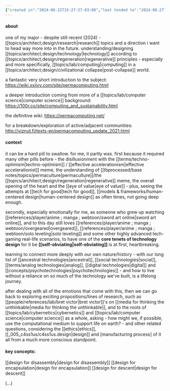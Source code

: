 ```yaml
---
{"created in":"2024-08-22T15:27:37-03:00","last tended to":"2024-08-27T15:57:59-03:00","tags":["concept","regen","technology","design","cybernetics","research","🌱","lab","response"],"relevancescore":96,"dg-publish":true,"permalink":"/responses/regen/permacomputing/","dgPassFrontmatter":true,"created":"2024-08-22T15:27:37.000-03:00","updated":"2024-08-28T14:50:23.340-03:00"}
---
```


#### about

one of my major - despite still recent (2024) - [[topics/architect;design/research\|research]] topics and a direction i want to head way more into in the future. understanding/designing [[topics/architect;design/technology\|technology]] according to [[topics/architect;design/regeneration\|regenerative]] principles - especially and more specifically, [[topics/lab/computing\|computing]] in a [[topics/architect;design/civilizational collapse\|post-collapse]] world.

a fantastic very short introduction to the subject: https://wiki.xxiivv.com/site/permacomputing.html

a deeper introduction coming from more of a [[topics/lab/computer science\|computer science]] background: https://100r.co/site/computing_and_sustainability.html

the definitive wiki: https://permacomputing.net/

for a breakdown/exploration of active/adjacent communities: http://viznut.fi/texts-en/permacomputing_update_2021.html

#### context

it can be a hard pill to swallow. for me, it partly was. first because it required many other pills before - the disillusionment with the [[terms/techno-optimism\|techno-optimism]] / [[effective accelerationism\|effective accelerationist]] meme, the understanding of [[tbprocessed/base notes/topics/permaculture\|permaculture]]/the [[topics/architect;design/regeneration\|regenerative]] meme, the overall opening of the heart and the [[eye of value\|eye of value]] - plus, seeing the attempts at [[tech for good\|tech for good]], [[models & frameworks/human-centered design\|human-centered design]] as often times, not going deep enough.

secondly, especially emotionally for me, as someone who grew up watching [[references/player/anime ; manga ; webtoon/sword art online\|sword art online]], and to this day still loves [[references/player/anime ; manga ; webtoon/overgeared\|overgeared]], [[references/player/anime ; manga ; webtoon/solo leveling\|solo leveling]] and some other highly advanced tech-gaming real-life scenarios, to have one of the **core tenets of technology design** for it be **[[self-obviating\|self-obviating]]** is at first, heartbreaking.

learning to connect more deeply with our own nature/history - with our long list of [[ancestral technologies\|ancestral]], [[social technologies\|social]], [[terms/analog technologies\|analog]], [[digital technologies\|digital]] and [[concepts/psychotechnologies\|psychotechnologies]] - and how to live without a reliance on so much of the technology we've built, is a lifelong journey.

after dealing with all of the emotions that come with this, then we can go back to exploring exciting propositions/lines of research, such as [[people/references/lab/bret victor\|bret victor]]'s on [[media for thinking the unthinkable\|media for thinking the unthinkable]], and to the roots of [[topics/lab/cybernetics\|cybernetics]] and [[topics/lab/computer science\|computer science]] as a whole, asking - how might we, if possible, use the computational medium to support life on earth? - and other related questions, considering the [[ethics\|ethics]], [[_005_c4ss1us/c4ss1us.design\|design]] and [manufacturing process] of it all from a much more conscious standpoint.

#### key concepts:

[[design for disassembly\|design for disassembly]]
[[design for encapsulation\|design for encapsulation]]
[[design for descent\|design for descent]]

(...)